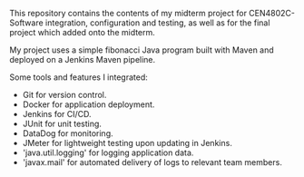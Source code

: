 This repository contains the contents of my midterm project for CEN4802C- Software integration, configuration and testing, as well as for the final project which added onto the midterm.

My project uses a simple fibonacci Java program built with Maven and deployed on a Jenkins Maven pipeline.

Some tools and features I integrated:
- Git for version control.
- Docker for application deployment.
- Jenkins for CI/CD.
- JUnit for unit testing.
- DataDog for monitoring.
- JMeter for lightweight testing upon updating in Jenkins.
- 'java.util.logging' for logging application data.
- 'javax.mail' for automated delivery of logs to relevant team members.
